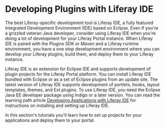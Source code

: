 # Developing Plugins with Liferay IDE [](id=liferay-ide)

The best Liferay-specific development tool is Liferay IDE, a fully featured
Integrated Development Environment (IDE) based on Eclipse. Even if you're a
grizzled veteran Java developer, consider using Liferay IDE when you're doing a
lot of development for your Liferay Portal instance. When Liferay IDE is paired
with the Plugins SDK or Maven and a Liferay runtime environment, you have a one
stop development environment where you can develop your Liferay plugins, build
them, and deploy them to your Liferay instance. 

Liferay IDE is an extension for Eclipse IDE and supports development of plugin
projects for the Liferay Portal platform. You can install Liferay IDE bundled
with Eclipse or as a set of Eclipse plugins from an update site. The latest
version of Liferay IDE supports development of portlets, hooks, layout
templates, themes, and Ext plugins. To use Liferay IDE, you need the Eclipse
Java EE developer package using Indigo or a later version. You can read the
learning path article
[Developing Applications with Liferay IDE](/develop/tutorials/-/knowledge_base/6-2/developing-apps-with-liferay-ide)
for instructions on installing and setting up Liferay IDE. 

In this section's tutorials you'll learn how to set up projects for your
applications and deploy them to your portal.

